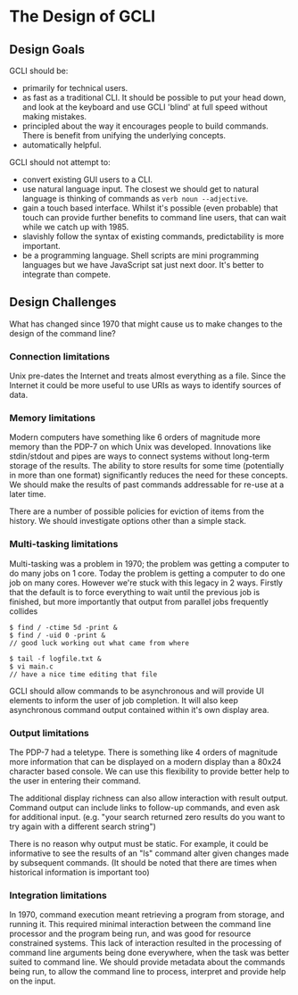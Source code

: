 
# The Design of GCLI

## Design Goals

GCLI should be:

- primarily for technical users.
- as fast as a traditional CLI. It should be possible to put your head down,
  and look at the keyboard and use GCLI 'blind' at full speed without making
  mistakes.
- principled about the way it encourages people to build commands. There is
  benefit from unifying the underlying concepts.
- automatically helpful.

GCLI should not attempt to:

- convert existing GUI users to a CLI.
- use natural language input. The closest we should get to natural language is
  thinking of commands as ```verb noun --adjective```.
- gain a touch based interface. Whilst it's possible (even probable) that touch
  can provide further benefits to command line users, that can wait while we
  catch up with 1985.
- slavishly follow the syntax of existing commands, predictability is more
  important.
- be a programming language. Shell scripts are mini programming languages but
  we have JavaScript sat just next door. It's better to integrate than compete.


## Design Challenges

What has changed since 1970 that might cause us to make changes to the design
of the command line?


### Connection limitations

Unix pre-dates the Internet and treats almost everything as a file. Since the
Internet it could be more useful to use URIs as ways to identify sources of data.


### Memory limitations

Modern computers have something like 6 orders of magnitude more memory than the
PDP-7 on which Unix was developed. Innovations like stdin/stdout and pipes are
ways to connect systems without long-term storage of the results. The ability
to store results for some time (potentially in more than one format)
significantly reduces the need for these concepts. We should make the results
of past commands addressable for re-use at a later time.

There are a number of possible policies for eviction of items from the history.
We should investigate options other than a simple stack.


### Multi-tasking limitations

Multi-tasking was a problem in 1970; the problem was getting a computer to do
many jobs on 1 core. Today the problem is getting a computer to do one job on
many cores. However we're stuck with this legacy in 2 ways. Firstly that the
default is to force everything to wait until the previous job is finished, but
more importantly that output from parallel jobs frequently collides

    $ find / -ctime 5d -print &
    $ find / -uid 0 -print &
    // good luck working out what came from where

    $ tail -f logfile.txt &
    $ vi main.c
    // have a nice time editing that file

GCLI should allow commands to be asynchronous and will provide UI elements to
inform the user of job completion. It will also keep asynchronous command
output contained within it's own display area.


### Output limitations

The PDP-7 had a teletype. There is something like 4 orders of magnitude more
information that can be displayed on a modern display than a 80x24 character
based console. We can use this flexibility to provide better help to the user
in entering their command.

The additional display richness can also allow interaction with result output.
Command output can include links to follow-up commands, and even ask for
additional input. (e.g. "your search returned zero results do you want to try
again with a different search string")

There is no reason why output must be static. For example, it could be
informative to see the results of an "ls" command alter given changes made by
subsequent commands. (It should be noted that there are times when historical
information is important too)


### Integration limitations

In 1970, command execution meant retrieving a program from storage, and running
it. This required minimal interaction between the command line processor and
the program being run, and was good for resource constrained systems.
This lack of interaction resulted in the processing of command line arguments
being done everywhere, when the task was better suited to command line.
We should provide metadata about the commands being run, to allow the command
line to process, interpret and provide help on the input.
